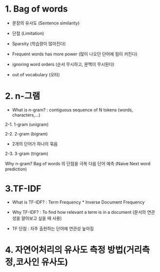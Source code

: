 # 1. Bag of words

- 문장의 유사도 (Sentence similarity)


- 단점 (Limitation)
- Sparsity (학습량이 많아진다)
- Frequent words has more power (많이 나오던 단어에 힘이 커진다)
- ignoring word orders (순서 무시하고, 문맥이 무시된다)
- out of vocabulary (오타)


# 2. n-그램

- What is n-gram? 
: contiguous sequence of N tokens (words, characters,...)

2-1. 1-gram (unigram)

2-2. 2-gram (bigram)
- 2개의 단어가 하나의 묶음

2-3. 3-gram (trigram)

Why n-gram?
Bag of words 의 단점을 극복
다음 단어 예측 (Naive Next word prediction)

# 3.TF-IDF

- What is TF-IDF?
: Term Frequency * Inverse Document Frequency

- Why TF-IDF?
: To find how relevant a term is in a document (문서의 연관성을 알아보고 싶을 때 사용)

- TF 단점
: 자주 출현하는 단어에 연관성 높아짐

# 4. 자연어처리의 유사도 측정 방법(거리측정,코사인 유사도)



